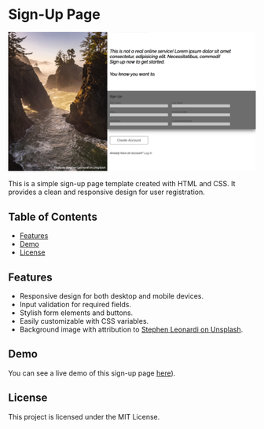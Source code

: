 # Sign-Up Page

![Sign-Up Page Screenshot](./images/screenshot.png)

This is a simple sign-up page template created with HTML and CSS. It provides a clean and responsive design for user registration.

## Table of Contents

- [Features](#features)
- [Demo](#demo)
- [License](#license)

## Features

- Responsive design for both desktop and mobile devices.
- Input validation for required fields.
- Stylish form elements and buttons.
- Easily customizable with CSS variables.
- Background image with attribution to [Stephen Leonardi on Unsplash](https://unsplash.com/photos/Xwjt2gkLQB8).

## Demo

You can see a live demo of this sign-up page [here](https://rsignup.netlify.app)).

## License

This project is licensed under the MIT License.
